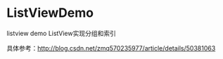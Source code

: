 # ListViewDemo
listview demo
ListView实现分组和索引

具体参考：http://blog.csdn.net/zmq570235977/article/details/50381063
